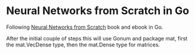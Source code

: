 # Neural Networks from Scratch in Go

Following [Neural Networks from Scratch](https://nnfs.io) book and ebook in Go.

After the initial couple of steps this will use Gonum and package mat, first the mat.VecDense type,  then the mat.Dense type for matrices.
